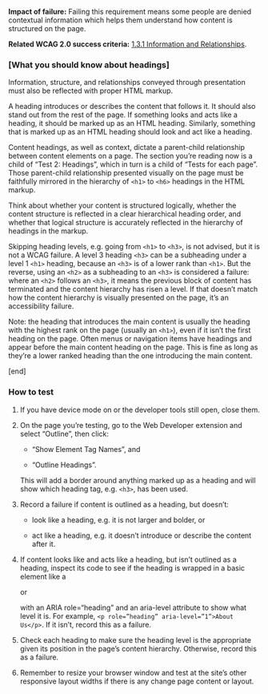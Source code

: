 **Impact of failure:** Failing this requirement means some people are denied contextual information which helps them understand how content is structured on the page.

**Related WCAG 2.0 success criteria:** [1.3.1 Information and Relationships](https://www.w3.org/TR/UNDERSTANDING-WCAG20/content-structure-separation-programmatic.html).

### [What you should know about headings]

Information, structure, and relationships conveyed through presentation must also be reflected with proper HTML markup.

A heading introduces or describes the content that follows it. It should also stand out from the rest of the page. If something looks and acts like a heading, it should be marked up as an HTML heading. Similarly, something that is marked up as an HTML heading should look and act like a heading.

Content headings, as well as context, dictate a parent-child relationship between content elements on a page. The section you’re reading now is a child of “Test 2: Headings”, which in turn is a child of “Tests for each page”. Those parent-child relationship presented visually on the page must be faithfully mirrored in the hierarchy of `<h1>` to `<h6>` headings in the HTML markup. 

Think about whether your content is structured logically, whether the content structure is reflected in a clear hierarchical heading order, and whether that logical structure is accurately reflected in the hierarchy of headings in the markup. 

Skipping heading levels, e.g. going from `<h1>` to `<h3>`, is not advised, but it is not a WCAG failure. A level 3 heading `<h3>` can be a subheading under a level 1 `<h1>` heading, because an `<h3>` is of a lower rank than `<h1>`. But the reverse, using an `<h2>` as a subheading to an `<h3>` is considered a failure: where an `<h2>` follows an `<h3>`, it means the previous block of content has terminated and the content hierarchy has risen a level. If that doesn’t match how the content hierarchy is visually presented on the page, it’s an accessibility failure.

Note: the heading that introduces the main content is usually the heading with the highest rank on the page (usually an `<h1>`), even if it isn’t the first heading on the page. Often menus or navigation items have headings and appear before the main content heading on the page. This is fine as long as they’re a lower ranked heading than the one introducing the main content.

[end]

### How to test

1. If you have device mode on or the developer tools still open, close them.

2. On the page you’re testing, go to the Web Developer extension and select “Outline”, then click:

	* “Show Element Tag Names”, and

	* “Outline Headings”.

	 This will add a border around anything marked up as a heading and will show which heading tag, e.g. `<h3>`, has been used.

3. Record a failure if content is outlined as a heading, but doesn’t: 

	* look like a heading, e.g. it is not larger and bolder, or

	* act like a heading, e.g. it doesn’t introduce or describe the content after it. 

4. If content looks like and acts like a heading, but isn’t outlined as a heading, inspect its code to see if the heading is wrapped in a basic element like a <div> or <p> with an ARIA role=“heading” and an aria-level attribute to show what level it is. For example, `<p role=”heading” aria-level=”1”>About Us</p>`. If it isn’t, record this as a failure. 

5. Check each heading to make sure the heading level is the appropriate given its position in the page’s content hierarchy. Otherwise, record this as a failure. 

6. Remember to resize your browser window and test at the site’s other responsive layout widths if there is any change page content or layout.
